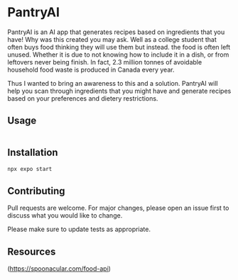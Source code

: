 # PantryAI

PantryAI is an AI app that generates recipes based on ingredients that you have! 
Why was this created you may ask. Well as a college student that often buys food thinking they will use them but instead. the food is often left unused. Whether it is due to not knowing how to include it in a dish, or from leftovers never being finish. In fact, 2.3 million tonnes of avoidable household food waste is produced in Canada every year.

Thus I wanted to bring an awareness to this and a solution. PantryAI will help you scan through ingredients that you might have and generate recipes based on your preferences and dietery restrictions. 

## Usage

```Javascript

```

## Installation

```bash
npx expo start
```

## Contributing

Pull requests are welcome. For major changes, please open an issue first
to discuss what you would like to change.

Please make sure to update tests as appropriate.

## Resources

(https://spoonacular.com/food-api)
